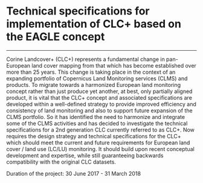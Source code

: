 # Technical specifications for implementation of CLC+ based on the EAGLE concept 

---
Corine Landcover+ (CLC+) represents a fundamental change in pan-European land cover mapping from that which has become established over more than 25 years. This change is taking place in the context of an expanding portfolio of Copernicus Land Monitoring services (CLMS) and products. To migrate towards a harmonized European land monitoring concept rather than just produce yet another, at best, only partially aligned product, it is vital that the CLC+ concept and associated specifications are developed within a well-defined strategy to provide improved efficiency and consistency of land monitoring and also to support future expansion of the CLMS portfolio. So it has identified the need to harmonize and integrate some of the CLMS activities and has decided to investigate the technical specifications for a 2nd generation CLC currently referred to as CLC+. Now requires the design strategy and technical specifications for the CLC+ which should meet the current and future requirements for European land cover / land use (LC/LU) monitoring. It should build upon recent conceptual development and expertise, while still guaranteeing backwards compatibility with the original CLC datasets. 

Duration of the project: 30 June 2017 - 31 March 2018 


